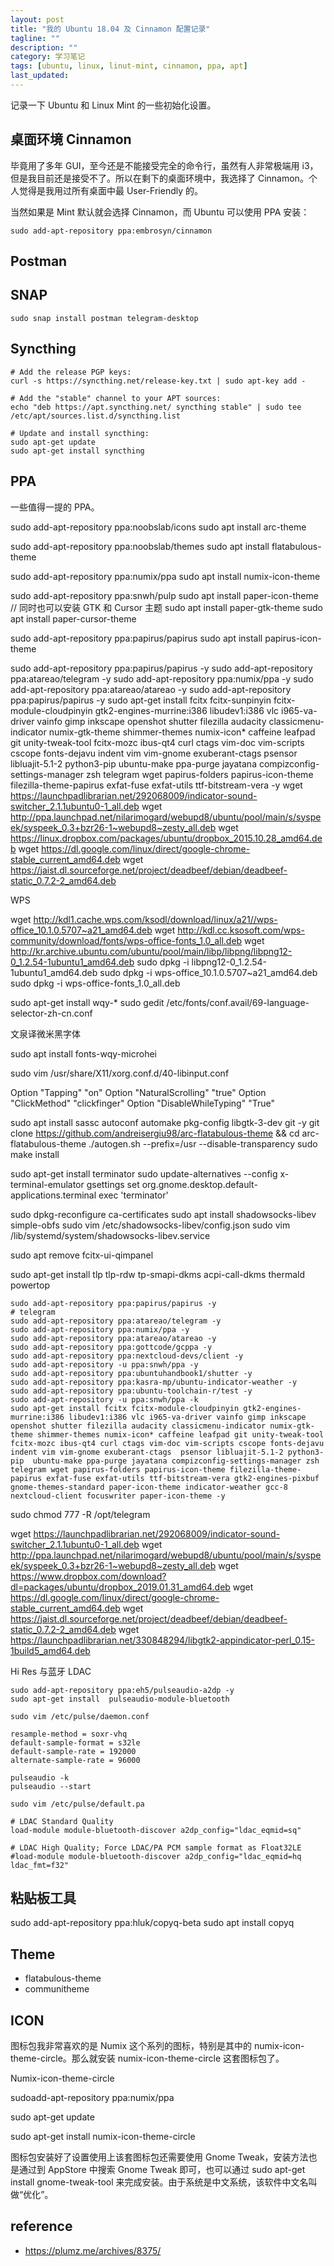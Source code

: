 ```yaml
---
layout: post
title: "我的 Ubuntu 18.04 及 Cinnamon 配置记录"
tagline: ""
description: ""
category: 学习笔记
tags: [ubuntu, linux, linut-mint, cinnamon, ppa, apt]
last_updated:
---
```


记录一下 Ubuntu 和 Linux Mint 的一些初始化设置。


## 桌面环境 Cinnamon
毕竟用了多年 GUI，至今还是不能接受完全的命令行，虽然有人非常极端用 i3，但是我目前还是接受不了。所以在剩下的桌面环境中，我选择了 Cinnamon。个人觉得是我用过所有桌面中最 User-Friendly 的。

当然如果是 Mint 默认就会选择 Cinnamon，而 Ubuntu 可以使用 PPA 安装：

	sudo add-apt-repository ppa:embrosyn/cinnamon

## Postman


## SNAP

	sudo snap install postman telegram-desktop


## Syncthing

	# Add the release PGP keys:
	curl -s https://syncthing.net/release-key.txt | sudo apt-key add -

	# Add the "stable" channel to your APT sources:
	echo "deb https://apt.syncthing.net/ syncthing stable" | sudo tee /etc/apt/sources.list.d/syncthing.list

	# Update and install syncthing:
	sudo apt-get update
	sudo apt-get install syncthing



## PPA
一些值得一提的 PPA。

sudo add-apt-repository ppa:noobslab/icons
sudo apt install arc-theme


sudo add-apt-repository ppa:noobslab/themes
sudo apt install flatabulous-theme

sudo add-apt-repository ppa:numix/ppa
sudo apt install numix-icon-theme

sudo add-apt-repository ppa:snwh/pulp
sudo apt install paper-icon-theme
// 同时也可以安装 GTK 和 Cursor 主题
sudo apt install paper-gtk-theme
sudo apt install paper-cursor-theme


sudo add-apt-repository ppa:papirus/papirus
sudo apt install papirus-icon-theme


sudo add-apt-repository ppa:papirus/papirus -y
sudo add-apt-repository ppa:atareao/telegram -y
sudo add-apt-repository ppa:numix/ppa -y
sudo add-apt-repository ppa:atareao/atareao -y
sudo add-apt-repository ppa:papirus/papirus -y
sudo apt-get install fcitx fcitx-sunpinyin fcitx-module-cloudpinyin gtk2-engines-murrine:i386 libudev1:i386 vlc i965-va-driver vainfo gimp inkscape openshot shutter filezilla audacity classicmenu-indicator numix-gtk-theme shimmer-themes numix-icon* caffeine leafpad git unity-tweak-tool fcitx-mozc ibus-qt4 curl ctags vim-doc vim-scripts cscope fonts-dejavu indent vim vim-gnome exuberant-ctags  psensor libluajit-5.1-2 python3-pip  ubuntu-make ppa-purge jayatana compizconfig-settings-manager zsh telegram wget papirus-folders papirus-icon-theme filezilla-theme-papirus exfat-fuse exfat-utils ttf-bitstream-vera -y
wget https://launchpadlibrarian.net/292068009/indicator-sound-switcher_2.1.1ubuntu0-1_all.deb
wget http://ppa.launchpad.net/nilarimogard/webupd8/ubuntu/pool/main/s/syspeek/syspeek_0.3+bzr26-1~webupd8~zesty_all.deb
wget https://linux.dropbox.com/packages/ubuntu/dropbox_2015.10.28_amd64.deb
wget https://dl.google.com/linux/direct/google-chrome-stable_current_amd64.deb
wget https://jaist.dl.sourceforge.net/project/deadbeef/debian/deadbeef-static_0.7.2-2_amd64.deb


WPS


wget http://kdl1.cache.wps.com/ksodl/download/linux/a21//wps-office_10.1.0.5707~a21_amd64.deb
wget http://kdl.cc.ksosoft.com/wps-community/download/fonts/wps-office-fonts_1.0_all.deb
wget http://kr.archive.ubuntu.com/ubuntu/pool/main/libp/libpng/libpng12-0_1.2.54-1ubuntu1_amd64.deb
sudo dpkg -i libpng12-0_1.2.54-1ubuntu1_amd64.deb
sudo dpkg -i wps-office_10.1.0.5707~a21_amd64.deb
sudo dpkg -i wps-office-fonts_1.0_all.deb




sudo apt-get install wqy-*
sudo gedit /etc/fonts/conf.avail/69-language-selector-zh-cn.conf





文泉译微米黑字体

sudo apt install fonts-wqy-microhei


sudo vim /usr/share/X11/xorg.conf.d/40-libinput.conf

Option "Tapping" "on"
Option "NaturalScrolling" "true"
Option "ClickMethod" "clickfinger"
Option "DisableWhileTyping" "True"



sudo apt install sassc autoconf automake pkg-config libgtk-3-dev git -y
git clone https://github.com/andreisergiu98/arc-flatabulous-theme && cd arc-flatabulous-theme
./autogen.sh --prefix=/usr --disable-transparency
sudo make install



sudo apt-get install terminator
sudo update-alternatives --config x-terminal-emulator
gsettings set org.gnome.desktop.default-applications.terminal exec 'terminator'


sudo dpkg-reconfigure ca-certificates
sudo apt install shadowsocks-libev simple-obfs
sudo vim /etc/shadowsocks-libev/config.json
sudo vim /lib/systemd/system/shadowsocks-libev.service


sudo apt remove fcitx-ui-qimpanel


sudo apt-get install tlp tlp-rdw tp-smapi-dkms acpi-call-dkms thermald powertop




	sudo add-apt-repository ppa:papirus/papirus -y
	# telegram
	sudo add-apt-repository ppa:atareao/telegram -y
	sudo add-apt-repository ppa:numix/ppa -y
	sudo add-apt-repository ppa:atareao/atareao -y
	sudo add-apt-repository ppa:gottcode/gcppa -y
	sudo add-apt-repository ppa:nextcloud-devs/client -y
	sudo add-apt-repository -u ppa:snwh/ppa -y
	sudo add-apt-repository ppa:ubuntuhandbook1/shutter -y
	sudo add-apt-repository ppa:kasra-mp/ubuntu-indicator-weather -y
	sudo add-apt-repository ppa:ubuntu-toolchain-r/test -y
	sudo add-apt-repository -u ppa:snwh/ppa -k
	sudo apt-get install fcitx fcitx-module-cloudpinyin gtk2-engines-murrine:i386 libudev1:i386 vlc i965-va-driver vainfo gimp inkscape openshot shutter filezilla audacity classicmenu-indicator numix-gtk-theme shimmer-themes numix-icon* caffeine leafpad git unity-tweak-tool fcitx-mozc ibus-qt4 curl ctags vim-doc vim-scripts cscope fonts-dejavu indent vim vim-gnome exuberant-ctags  psensor libluajit-5.1-2 python3-pip  ubuntu-make ppa-purge jayatana compizconfig-settings-manager zsh telegram wget papirus-folders papirus-icon-theme filezilla-theme-papirus exfat-fuse exfat-utils ttf-bitstream-vera gtk2-engines-pixbuf gnome-themes-standard paper-icon-theme indicator-weather gcc-8 nextcloud-client focuswriter paper-icon-theme -y

sudo chmod 777 -R /opt/telegram



wget https://launchpadlibrarian.net/292068009/indicator-sound-switcher_2.1.1ubuntu0-1_all.deb
wget http://ppa.launchpad.net/nilarimogard/webupd8/ubuntu/pool/main/s/syspeek/syspeek_0.3+bzr26-1~webupd8~zesty_all.deb
wget https://www.dropbox.com/download?dl=packages/ubuntu/dropbox_2019.01.31_amd64.deb
wget https://dl.google.com/linux/direct/google-chrome-stable_current_amd64.deb
wget https://jaist.dl.sourceforge.net/project/deadbeef/debian/deadbeef-static_0.7.2-2_amd64.deb
wget https://launchpadlibrarian.net/330848294/libgtk2-appindicator-perl_0.15-1build5_amd64.deb



Hi Res 与蓝牙 LDAC

    sudo add-apt-repository ppa:eh5/pulseaudio-a2dp -y
    sudo apt-get install  pulseaudio-module-bluetooth

    sudo vim /etc/pulse/daemon.conf

    resample-method = soxr-vhq
    default-sample-format = s32le
    default-sample-rate = 192000
    alternate-sample-rate = 96000

    pulseaudio -k
    pulseaudio --start

    sudo vim /etc/pulse/default.pa

    # LDAC Standard Quality
    load-module module-bluetooth-discover a2dp_config="ldac_eqmid=sq"

    # LDAC High Quality; Force LDAC/PA PCM sample format as Float32LE
    #load-module module-bluetooth-discover a2dp_config="ldac_eqmid=hq ldac_fmt=f32"


## 粘贴板工具

sudo add-apt-repository ppa:hluk/copyq-beta
sudo apt install copyq

## Theme

- flatabulous-theme
- communitheme

## ICON


图标包我非常喜欢的是 Numix 这个系列的图标，特别是其中的 numix-icon-theme-circle。那么就安装 numix-icon-theme-circle 这套图标包了。

Numix-icon-theme-circle

sudoadd-apt-repository ppa:numix/ppa

sudo apt-get update

sudo apt-get install numix-icon-theme-circle

图标包安装好了设置使用上该套图标包还需要使用 Gnome Tweak，安装方法也是通过到 AppStore 中搜索 Gnome Tweak 即可，也可以通过 sudo apt-get install gnome-tweak-tool 来完成安装。由于系统是中文系统，该软件中文名叫做“优化”。






## reference

- <https://plumz.me/archives/8375/>

